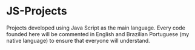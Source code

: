 # JS-Projects
Projects developed using Java Script as the main language. Every code founded here will be commented in English and Brazilian Portuguese (my native language) to ensure that everyone will understand. 
